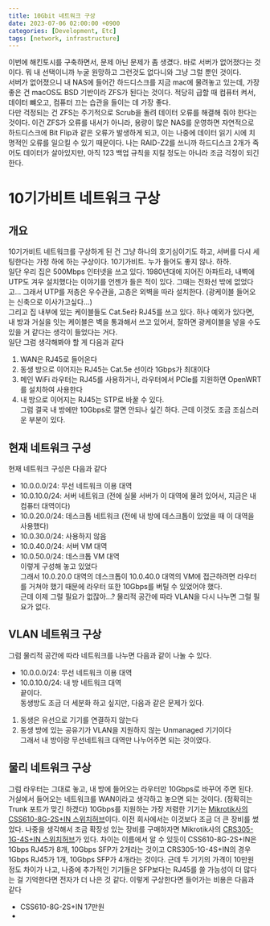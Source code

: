 ```yaml
---
title: 10Gbit 네트워크 구상
date: 2023-07-06 02:00:00 +0900
categories: [Development, Etc]
tags: [network, infrastructure]
---
```

이번에 해킨토시를 구축하면서, 문제 아닌 문제가 좀 생겼다. 바로 서버가 없어졌다는 것이다. 뭐 내 선택이니까 누굴 원망하고 그런것도 없다니와 그냥 그럴 뿐인 것이다.  
서버가 없어졌으니 내 NAS에 들어간 하드디스크를 지금 mac에 물려놓고 있는데, 가장 좋은 건 macOS도 BSD 기반이라 ZFS가 된다는 것이다. 적당히 급할 때 컴퓨터 켜서, 데이터 뺴오고, 컴퓨터 끄는 습관을 들이는 데 가장 좋다.  
다만 걱정되는 건 ZFS는 주기적으로 Scrub을 돌려 데이터 오류를 해결해 줘야 한다는 것이다. 이건 ZFS가 오류를 내서가 아니라, 용량이 많은 NAS를 운영하면 자연적으로 하드디스크에 Bit Flip과 같은 오류가 발생하게 되고, 이는 나중에 데이터 읽기 시에 치명적인 오류를 일으킬 수 있기 때문이다. 나는 RAID-Z2를 쓰니까 하드디스크 2개가 죽어도 데이터가 살아있지만, 아직 123 백업 규칙을 지킬 정도는 아니라 조금 걱정이 되긴 한다.
# 10기가비트 네트워크 구상
## 개요
10기가비트 네트워크를 구상하게 된 건 그냥 하나의 호기심이기도 하고, 서버를 다시 세팅한다는 가정 하에 하는 구상이다. 10기가비트. 누가 들어도 좋지 않나. 하하.  
일단 우리 집은 500Mbps 인터넷을 쓰고 있다. 1980년대에 지어진 아파트라, 내벽에 UTP도 겨우 설치했다는 이야기를 언젠가 들은 적이 있다. 그때는 전화선 밖에 없었다고... 그래서 UTP를 저층은 우수관을, 고층은 외벽을 따라 설치한다. (광케이블 들어오는 신축으로 이사가고싶다...)  
그리고 집 내부에 있는 케이블들도 Cat.5e라 RJ45를 쓰고 있다. 하나 예외가 있다면, 내 방과 거실을 잇는 케이블은 벽을 통과해서 쓰고 있어서, 잘하면 광케이블을 넣을 수도 있을 거 같다는 생각이 들었다는 거다.  
일단 그럼 생각해봐야 할 게 다음과 같다
1. WAN은 RJ45로 들어온다
2. 동생 방으로 이어지는 RJ45는 Cat.5e 선이라 1Gbps가 최대이다
3. 메인 WiFi 라우터는 RJ45를 사용하거나, 라우터에서 PCIe를 지원하면 OpenWRT를 설치하여 사용한다
4. 내 방으로 이어지는 RJ45는 STP로 바꿀 수 있다.  
그럼 결국 내 방에만 10Gbps로 깔면 안되나 싶긴 하다. 근데 이것도 조금 조심스러운 부분이 있다.
## 현재 네트워크 구성
현재 네트워크 구성은 다음과 같다
- 10.0.0.0/24: 무선 네트워크 이용 대역
- 10.0.10.0/24: 서버 네트워크 (전에 실물 서버가 이 대역에 물려 있어서, 지금은 내 컴퓨터 대역이다)
- 10.0.20.0/24: 데스크톱 네트워크 (전에 내 방에 데스크톱이 있었을 때 이 대역을 사용했다)
- 10.0.30.0/24: 사용하지 않음
- 10.0.40.0/24: 서버 VM 대역
- 10.0.50.0/24: 데스크톱 VM 대역  
이렇게 구성해 놓고 있었다  
그래서 10.0.20.0 대역의 데스크톱이 10.0.40.0 대역의 VM에 접근하려면 라우터를 거쳐야 했기 때문에 라우터 또한 10Gbps를 버틸 수 있었어야 했다.  
근데 이제 그럴 필요가 없잖아...? 물리적 공간에 따라 VLAN을 다시 나누면 그럴 필요가 없다.
## VLAN 네트워크 구상
그럼 물리적 공간에 따라 네트워크를 나누면 다음과 같이 나눌 수 있다.
- 10.0.0.0/24: 무선 네트워크 이용 대역
- 10.0.10.0/24: 내 방 네트워크 대역  
끝이다.  
동생방도 조금 더 세분화 하고 싶지만, 다음과 같은 문제가 있다.
1. 동생은 유선으로 기기를 연결하지 않는다
2. 동생 방에 있는 공유기가 VLAN을 지원하지 않는 Unmanaged 기기이다  
그래서 내 방이랑 무선네트워크 대역만 나누어주면 되는 것이였다.
## 물리 네트워크 구상
그럼 라우터는 그대로 놓고, 내 방에 들어오는 라우터만 10Gbps로 바꾸어 주면 된다. 거실에서 들어오는 네트워크를 WAN이라고 생각하고 놓으면 되는 것이다. (정확히는 Trunk 포트가 맞긴 하겠다)
10Gbps를 지원하는 가장 저렴한 기기는 [Mikrotik사의 CSS610-8G-2S+IN 스위치허브](https://prod.danawa.com/info/?pcode=14382134&cate=11230207)이다. 이전 회사에서는 이것보다 조금 더 큰 장비를 썼었다.
나중을 생각해서 조금 확장성 있는 장비를 구매하자면 Mikrotik사의 [CRS305-1G-4S+IN 스위치허브](https://prod.danawa.com/info/?pcode=14664734&cate=11230207)가 있다. 차이는 이름에서 알 수 있듯이 CSS610-8G-2S+IN은 1Gbps RJ45가 8개, 10Gbps SFP가 2개라는 것이고 CRS305-1G-4S+IN의 경우 1Gbps RJ45가 1개, 10Gbps SFP가 4개라는 것이다.
근데 두 기기의 가격이 10만원 정도 차이가 나고, 나중에 추가적인 기기들은 SFP보다는 RJ45를 쓸 가능성이 더 많다는 걸 기억한다면 전자가 더 나은 것 같다.
이렇게 구상한다면 들어가는 비용은 다음과 같다
- CSS610-8G-2S+IN 17만원
- 